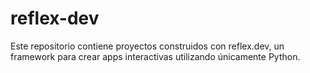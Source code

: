 # reflex-dev
Este repositorio contiene proyectos construidos con reflex.dev, un framework para crear apps interactivas utilizando únicamente Python.
